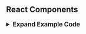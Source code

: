 ## React Components

<details>
<summary style="font-size: 1.2em;font-weight: bold;"> Expand Example Code</summary>

### How to Create Components

> Greeting.jsx

```jsx
function Greeting() {
  return <h1>&quot;Hello, my name is Fran&quot;</h1>;
}
```

- React components must be capitalized or they will not function as expected, which is why we capitalized `Greeting()` it uses the capitalization to tell the difference between an `HTML tag` and `React component`.

- `&quot;` is an escape code we use to render `"`. Your linter will greet you with an error if you use regular quotes.

### Where do Components live

- While independence is great, we do want the component to use functionality created elsewhere, and to share itself with other components; we use `import` and `export` for that

#### Exporting Component

> Greeting.jsx

```jsx
function Greeting() {
  return <h1>&quot;Hello, my name is Fran&quot;</h1>;
}

export default Greeting;
```

#### Importing Components

> Main.jsx

```jsx
import { StrictMode } from "react";
import { createRoot } from "react-dom/client";
import App from "./App.jsx";
import Greeting from "./Greeting.jsx";
import "./index.css";

createRoot(document.getElementById("root")).render(
  <StrictMode>
    <Greeting />
  </StrictMode>
);
```

- The `components` inside `.render()` will be displayed in the browser.

### Named Exports

- Unlike `default export`, you must use the same `name` when `importing`

- Used to `export` multiple `components`

> FavoriteFood.jsx

```jsx
export function FavoriteFood() {
  return <p>My favorite food is Pasta</p>;
}
```

- Uses `destructuring` in `function parameters` to access `status` and `name` props.

- Dynamically inserts `status` and `name` inside JSX using `'{}'`

> Relationship.jsx

```jsx
export function Relationship({ status, name }) {
  return (
    <p>
      Im currently {status} with {name}
    </p>
  );
}
```

> Main.jsx

```jsx
import { StrictMode } from "react";
import { createRoot } from "react-dom/client";
import "./index.css";
import App from "./App.jsx";
import Greeting from "./Greeting.jsx";
import { FavoriteFood } from "./FavoriteFood.jsx";
import { Relationship } from "./Relationship.jsx";

createRoot(document.getElementById("root")).render(
  <StrictMode>
    <>
      <Greeting />
      <FavoriteFood />
      <Relationship status="married" name="Doris" />
    </>
  </StrictMode>
);
```

- React fragments (`<>...</>`) allow grouping multiple `components` without adding extra divs to the DOM

- It is a `named export` component, meaning it must be `imported` with `'{}'`

- `'<Relationship status="married" name="Doris" />'` → Passes props to dynamically display relationship details.

</details>
